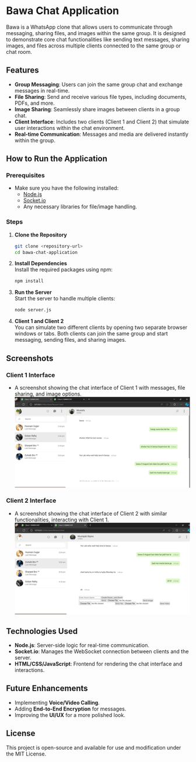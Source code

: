 # Bawa Chat Application

Bawa is a WhatsApp clone that allows users to communicate through messaging, sharing files, and images within the same group. It is designed to demonstrate core chat functionalities like sending text messages, sharing images, and files across multiple clients connected to the same group or chat room.

## Features

- **Group Messaging**: Users can join the same group chat and exchange messages in real-time.
- **File Sharing**: Send and receive various file types, including documents, PDFs, and more.
- **Image Sharing**: Seamlessly share images between clients in a group chat.
- **Client Interface**: Includes two clients (Client 1 and Client 2) that simulate user interactions within the chat environment.
- **Real-time Communication**: Messages and media are delivered instantly within the group.

## How to Run the Application

### Prerequisites

- Make sure you have the following installed:
  - [Node.js](https://nodejs.org/)
  - [Socket.io](https://socket.io/)
  - Any necessary libraries for file/image handling.

### Steps

1. **Clone the Repository**  
   ```bash
   git clone <repository-url>
   cd bawa-chat-application
   ```

2. **Install Dependencies**  
   Install the required packages using npm:  
   ```bash
   npm install
   ```

3. **Run the Server**  
   Start the server to handle multiple clients:  
   ```bash
   node server.js
   ```

4. **Client 1 and Client 2**  
   You can simulate two different clients by opening two separate browser windows or tabs. Both clients can join the same group and start messaging, sending files, and sharing images.

## Screenshots

### Client 1 Interface
- A screenshot showing the chat interface of Client 1 with messages, file sharing, and image options.
![Client 1 Interface](Pictures/Client1.png)

### Client 2 Interface
- A screenshot showing the chat interface of Client 2 with similar functionalities, interacting with Client 1.
![Client 2 Interface](Pictures/Client2.png)
## Technologies Used

- **Node.js**: Server-side logic for real-time communication.
- **Socket.io**: Manages the WebSocket connection between clients and the server.
- **HTML/CSS/JavaScript**: Frontend for rendering the chat interface and interactions.

## Future Enhancements

- Implementing **Voice/Video Calling**.
- Adding **End-to-End Encryption** for messages.
- Improving the **UI/UX** for a more polished look.

## License

This project is open-source and available for use and modification under the MIT License.


